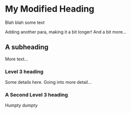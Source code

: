 # My Modified Heading

Blah blah some text

Adding another para, making it a bit longer! And a bit more...

## A subheading

More text...

### Level 3 heading

Some details here. Going into more detail...

### A Second Level 3 heading

Humpty dumpty
